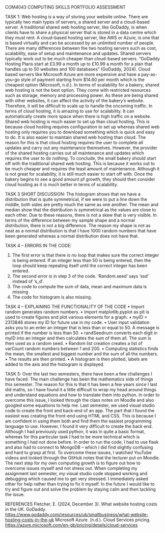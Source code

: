 COM4043 COMPUTING SKILLS PORTFOLIO ASSESSMENT

TASK 1:
Web hosting is a way of storing your website online. There are typically two main types of servers, a shared server and a cloud-based server. A traditional shared web hosting server, like GoDaddy, is when clients have to share a physical server that is stored in a data centre which they must rent. A cloud-based hosting server, like AWS or Azure, is one that is based virtually and can be accessed by an unlimited number of people. There are many differences between the two hosting servers such as cost, scalability, ease of setup and maintenance and updates. 
Shared servers typically work out to be much cheaper than cloud-based servers. “GoDaddy Hosting Plans start at £3.99 a month up to £10.99 a month for a plan that handles up to 50 websites and 100 databases” (GoDaddy, 2024). Cloud based servers like Microsoft Azure are more expensive and have a pay-as-you-go style of payment starting from $14.60 per month which is the cheapest option (Microsoft, n.d.).
In terms of scalability for a bakery, shared web hosting is not the best option. They come with restricted resources such as storage, memory and processing power. As these are being shared with other websites, it can affect the activity of the bakery’s website. Therefore, it will be difficult to scale up to handle the oncoming traffic. In terms of cloud hosting, it is amazing to use for scalability. It can automatically create more space when there is high traffic on a website. 
Shared web hosting is much easier to set up than cloud hosting. This is because cloud hosting requires configuration to set up whereas shared web hosting only requires you to download something which is quick and easy to do. 
It is also easier to maintain shared web hosting than cloud. The reason for this is that cloud hosting requires the user to complete all updates and carry out any maintenance themselves. However, the provider of the shared hosting carries out all maintenance and updates which requires the user to do nothing. 
To conclude, the small bakery should start off with the traditional shared web hosting. This is because it works out to be much cheaper and requires the least amount of maintenance. Although it is not great for scalability, it is still much easier to start off with. Once the bakery begins to see a good amount pf growth, they should then consider cloud hosting as it is much better in terms of scalability.

TASK 3 SHORT DISCUSSION:
The histogram shows that we have a distribution that is quite symmetrical, if we were to put a line down the middle, both sides are pretty much the same as one another. The mean and median show that the distribution is symmetrical as the values are close to each other. Due to these reasons, there is not a skew that is very visible. In terms of the difference between my sample shape and a normal distribution, there is not a big difference. The reason my shape is not as neat as a normal distribution is that I have 1000 random numbers that have been generated whereas a normal distribution does not have that.

TASK 4 – ERRORS IN THE CODE:
1.	The first error is that there is no loop that makes sure the correct integer is being entered. If an integer less than 50 is being entered, then the loop should keep repeating itself until the correct integer has been entered. 
2.	The second error is in step 3 of the code. ‘Random.seed’ says ‘ssd’ instead of ‘s_d’.
3.	The code to compute the sum of data, mean and maximum data is missing
4.	The code for histogram is also missing.

TASK 4 – EXPLAINING THE FUNCTIONALITY OF THE CODE
•	Import random generates random numbers.
•	Import matplotlib.pyplot as plt is used to create figures and plot various elements for a graph.
•	myID = 2313846 stores my ID for future use in my code.
•	User input validation asks you to an enter an integer that is less than or equal to 50. A message is printed if the number is less than 50.
•	randSeednum converts each digit in myID into an integer and then calculates the sum of them all. The sum is then used as a random seed.
•	Random list creation creates a list of varCount random numbers  between 1 and 200.
•	Computing statistics finds the mean, the smallest and biggest number and the sum of all the numbers.
•	The results are then printed.
•	A histogram is then plotted, labels are added to the axis and the histogram is displayed.

TASK 5:
Over the last two semesters, there have been a few challenges I have faced. The main challenge has been the mathematics side of things this semester. The reason for this is that it has been a few years since I last did maths, so I have found it a little difficult to wrap my head around things and understand equations and how to translate them into python. In order to overcome this issue, I looked through the class notes on Moodle and also googled some equations to help me.
Last semester, we used visual studio code to create the front and back-end of an app. The part that I found the easiest was creating the front-end using HTML and CSS. This is because I am confident in using them both and find them the easiest programming language to use. However, I found it very difficult to create the back end. Although I had previously used python, it was in quite a basic format, whereas for this particular task I had to be more technical which is something I had not done before. In order to run the code, I had to use flask and also had to connect to MongoDB – which I did find slightly confusing and hard to grasp at first. To overcome these issues, I watched YouTube videos and looked through the GitHub notes that the lecturer put on Moodle. 
The next step for my own computing growth is to figure out how to overcome issues myself and not stress out. When completing my assignment last semester, my visual studio code stopped working and debugging which caused me to get very stressed. I immediately asked other for help rather than trying to fix it myself. In the future I would like to try and figure out and solve the problem by staying calm and then tackling the issue.

REFERENCES
Fletcher, E. (2024, December 3). What website hosting costs in the UK. GoDaddy. https://www.godaddy.com/resources/uk/smallbusiness/what-website-hosting-costs-in-the-uk
Microsoft Azure. (n.d.). Cloud Services pricing. https://azure.microsoft.com/en-gb/pricing/details/cloud-services

